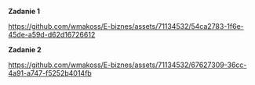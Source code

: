 
**Zadanie 1**



https://github.com/wmakoss/E-biznes/assets/71134532/54ca2783-1f6e-45de-a59d-d62d16726612



**Zadanie 2**



https://github.com/wmakoss/E-biznes/assets/71134532/67627309-36cc-4a91-a747-f5252b4014fb


